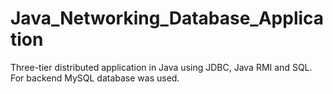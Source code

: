 # Java_Networking_Database_Application
Three-tier distributed application in Java using JDBC, Java RMI and SQL. For backend MySQL database was used.
